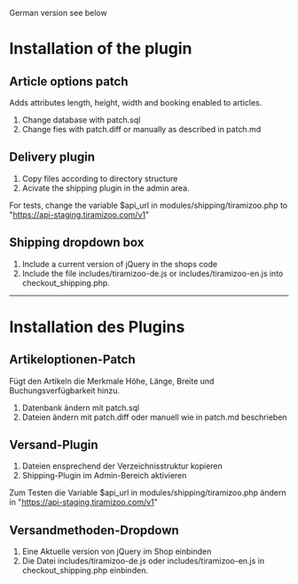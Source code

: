 German version see below

Installation of the plugin
==========================

Article options patch
---------------------

Adds attributes length, height, width and booking enabled to articles. 

  1. Change database with patch.sql
  2. Change fies with patch.diff or manually as described in patch.md
  
Delivery plugin
---------------

  1. Copy files according to directory structure
  2. Acivate the shipping plugin in the admin area.

For tests, change the variable $api_url in modules/shipping/tiramizoo.php to "https://api-staging.tiramizoo.com/v1"

Shipping dropdown box
---------------------

  1. Include a current version of jQuery in the shops code
  2. Include the file includes/tiramizoo-de.js or includes/tiramizoo-en.js into checkout_shipping.php.


---------------------------------


Installation des Plugins
========================

Artikeloptionen-Patch
---------------------

Fügt den Artikeln die Merkmale Höhe, Länge, Breite und Buchungsverfügbarkeit hinzu.

  1. Datenbank ändern mit patch.sql
  2. Dateien ändern mit patch.diff oder manuell wie in patch.md beschrieben
  
Versand-Plugin
--------------

  1. Dateien ensprechend der Verzeichnisstruktur kopieren
  2. Shipping-Plugin im Admin-Bereich aktivieren

Zum Testen die Variable $api_url in modules/shipping/tiramizoo.php ändern in "https://api-staging.tiramizoo.com/v1"

Versandmethoden-Dropdown
------------------------

  1. Eine Aktuelle version von jQuery im Shop einbinden
  2. Die Datei includes/tiramizoo-de.js oder includes/tiramizoo-en.js in checkout_shipping.php einbinden.

